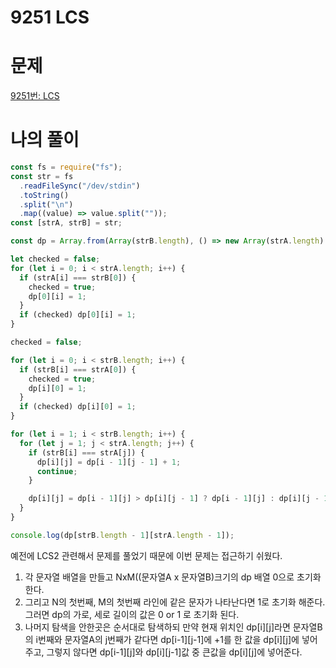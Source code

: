 # 9251 LCS

# 문제

[9251번: LCS](https://www.acmicpc.net/problem/9251)

# 나의 풀이

```jsx
const fs = require("fs");
const str = fs
  .readFileSync("/dev/stdin")
  .toString()
  .split("\n")
  .map((value) => value.split(""));
const [strA, strB] = str;

const dp = Array.from(Array(strB.length), () => new Array(strA.length).fill(0));

let checked = false;
for (let i = 0; i < strA.length; i++) {
  if (strA[i] === strB[0]) {
    checked = true;
    dp[0][i] = 1;
  }
  if (checked) dp[0][i] = 1;
}

checked = false;

for (let i = 0; i < strB.length; i++) {
  if (strB[i] === strA[0]) {
    checked = true;
    dp[i][0] = 1;
  }
  if (checked) dp[i][0] = 1;
}

for (let i = 1; i < strB.length; i++) {
  for (let j = 1; j < strA.length; j++) {
    if (strB[i] === strA[j]) {
      dp[i][j] = dp[i - 1][j - 1] + 1;
      continue;
    }

    dp[i][j] = dp[i - 1][j] > dp[i][j - 1] ? dp[i - 1][j] : dp[i][j - 1];
  }
}

console.log(dp[strB.length - 1][strA.length - 1]);
```

예전에 LCS2 관련해서 문제를 풀었기 때문에 이번 문제는 접근하기 쉬웠다. 

1. 각 문자열 배열을 만들고 NxM((문자열A x 문자열B)크기의 dp 배열 0으로 초기화 한다.
2. 그리고 N의 첫번째, M의 첫번째 라인에 같은 문자가 나타난다면 1로 초기화 해준다. 그러면 dp의 가로, 세로 길이의 값은 0 or 1 로 초기화 된다.
3. 나머지 탐색을 안한곳은 순서대로 탐색하되 만약 현재 위치인 dp[i][j]라면 문자열B의 i번째와 문자열A의 j번째가 같다면 dp[i-1][j-1]에 +1를 한 값을 dp[i][j]에 넣어주고, 그렇지 않다면 dp[i-1][j]와 dp[i][j-1]값 중 큰값을 dp[i][j]에 넣어준다.